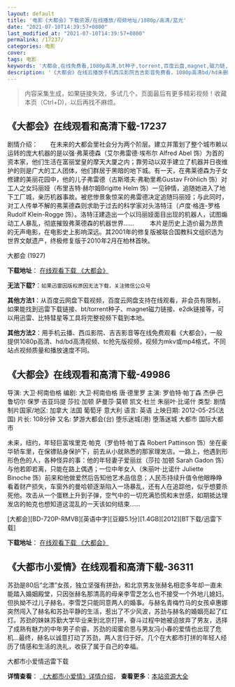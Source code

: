 ```yaml
---
layout: default
title: '电影《大都会》下载资源/在线播放/视频地址/1080p/高清/蓝光'
date: "2021-07-10T14:39:57+0800"
last_modified_at: "2021-07-10T14:39:57+0800"
permalink: /17237/
categories: 电影
cover:
tags: 电影
keywords: '大都会,在线免费看,1080p高清,bt种子,torrent,百度云盘,magnet,磁力链,迅雷下载资源'
description: '《大都会》在线云播放手机西瓜影院吉吉影音免费看，1080p高清bd/hd未删减完整版和tc抢先枪版，mkv/mp4格式，附带bt/torrent种子、magnet/磁力链、百度云盘、网盘资源迅雷下载链接'
---
```


>内容采集生成，如果链接失效，多试几个，页面最后有更多精彩视频！收藏本页（Ctrl+D)，以后再找不麻烦。


## 《大都会》在线观看和高清下载-17237

剧情介绍：　　在未来的大都会里社会分为两个阶层。建立并策划了整个城市赖以运转的庞大机器的是以强·弗莱德森（艾尔弗雷德·埃布尔 Alfred Abel 饰）为首的资本家，他们生活在富丽堂皇的摩天大厦之内；靠劳动以双手建立了机器并日夜维护的则是广大的工人团体，他们群居于黑暗的地下城。有一天，在弗莱德森为子女修建的美丽花园中，他的儿子弗雷德（古斯塔夫·弗勒里希Gustav Fröhlich 饰）对工人之女玛丽娅（布里吉特·赫尔姆Brigitte Helm 饰）一见钟情，追随她进入了地下工厂城，亲历机器事故。被悲惨景象惊呆的弗雷德决定追随玛丽娅；与此同时，对工人传单不解的弗莱德森则求助于过去的科学家对头洛特汪（卢度·格连-罗格 Rudolf Klein-Rogge 饰）。洛特汪建造出一个以玛丽娅面目出现的机器人，试图煽动工人暴乱，彻底摧毁弗莱德森的机器世界……  　　本片是历史上造价最为昂贵的无声电影，在电影史上影响深远。其2001年的修复版被联合国教科文组织选为世界文献遗产，终极修复版于2010年2月在柏林首映。


大都会 (1927)

**下载地址**： [在线观看下载 《大都会》](https://www.btbtdy.me/btdy/dy3682.html) 


**无法下载?**：`如果迅雷因版权原因无法下载，关注微信公众号 `

**其他方法1**：从百度云网盘下载视频，百度云网盘支持在线观看，非会员有限制，如果能找到迅雷下载链接、bt/torrent种子、magnet磁力链接、e2dk链接等，可以用迅雷、比特彗星等工具将完整视频下载到本地。

**其他方法2**：用手机云播、西瓜影院、吉吉影音等在线免费观看《大都会》，一般提供1080p高清、hd/bd高清视频、tc抢先版视频，视频为mkv或mp4格式，不同站点视频质量和播放速度不同。


## 《大都会》在线观看和高清下载-49986

导演: 大卫·柯南伯格 编剧: 大卫·柯南伯格 唐·德里罗 主演: 罗伯特·帕丁森 杰伊·巴鲁切尔 保罗·吉亚玛提 莎拉·加顿 萨曼莎·莫顿 凯文·杜兰 朱丽叶·比诺什 类型: 剧情 制片国家/地区: 加拿大 法国 葡萄牙 意大利 语言: 英语 上映日期: 2012-05-25(法国) 片长: 108分钟 又名: 梦游大都会(台) 堕乐迷城(港) 堕落迷城 大都市 国际大都市

未来，纽约，年轻巨富埃里克·帕克（罗伯特·帕丁森 Robert Pattinson 饰）坐在豪华轿车里，在保镖贴身保护下，前去从小就熟悉的那家理发店。一路上，他遇到形形色色的人，各种怪异的事：他的年轻妻子爱丽丝（莎拉·加顿 Sarah Gadon 饰）与他若即若离，只能在路上偶遇；一位中年女人（朱丽叶·比诺什 Juliette Binoche 饰）前来和他做爱然后告知他艺术品信息；人民币持续升值令他眼睁睁看着财产损失，车窗外的曼哈顿逐渐陷入一场暴乱，还有人在追踪他，似乎想要杀死他。攻击从一个蛋糕上升到子弹，空气中的一切充满恐慌和末世感，如期抵达理发店的帕克也想知道这混乱的一天该如何结束……


[大都会][BD-720P-RMVB][英语中字][豆瓣5.1分][1.4GB][2012][BT下载/迅雷下载]

**下载地址**： [在线观看下载 《大都会》](https://www.btdx8.com/torrent/cosmopolis_2012.html) 


## 《大都市小爱情》在线观看和高清下载-36311

苏劲是80后&ldquo;北漂”女孩，独立坚强有拼劲，和北京男友张赫名相恋多年却一直未能踏入婚姻殿堂，只因张赫名那清高的母亲李雪芝怎么也不接受一个外地儿媳妇。但执拗不过儿子赫名，李雪芝只能同意两人的婚事。与赫名青梅竹马的女孩卓惠娜突然闯入了赫名和苏劲平静的生活，惹出了不少风波，苏劲与赫名的婚姻亮起了红灯。苏劲的妹妹苏勤大学毕业来到北京打拼，奋斗过程中她被迫放弃了男友，选择了成熟有魅力的中年男子俞睿。苏劲的闺蜜俞思与男友冯小春的爱情也出现了危机...最终，赫名以诚意打动了苏劲，两人言归于好。几个在大都市打拼的年轻人经历了情感和生活的洗礼，收获了属于自己的幸福。<!---剧情end--->


大都市小爱情迅雷下载

**详情查看**： [《大都市小爱情》详情介绍](/movie/36311/)， **查看更多**：[本站资源大全](/movie/t/all/)

